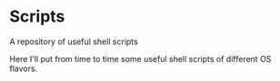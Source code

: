 # Scripts
A repository of useful shell scripts

Here I'll put from time to time some useful shell scripts of different OS flavors.

